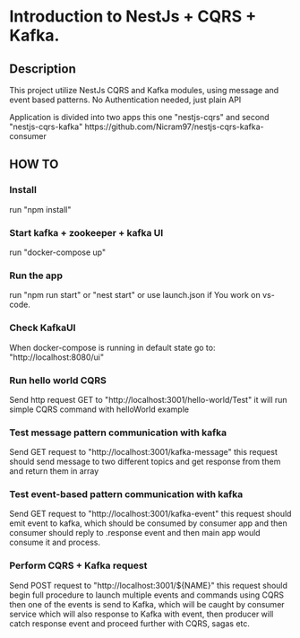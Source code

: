<h1>Introduction to NestJs + CQRS + Kafka.</h1>
<h2>Description</h2>
<p>This project utilize NestJs CQRS and Kafka modules, using message and event based patterns. No Authentication needed, just plain API</p>
<p>Application is divided into two apps this one "nestjs-cqrs" and second "nestjs-cqrs-kafka" https://github.com/Nicram97/nestjs-cqrs-kafka-consumer</p>

<h2>HOW TO</h2>
<h3>Install</h3>
<p>run "npm install"</p>
<h3>Start kafka + zookeeper + kafka UI</h3>
<p>run "docker-compose up"</p>
<h3>Run the app</h3>
<p>run "npm run start" or "nest start" or use launch.json if You work on vs-code.</p>
<h3>Check KafkaUI</h3>
<p>When docker-compose is running in default state
go to: "http://localhost:8080/ui"</p>


<h3>Run hello world CQRS</h3>
<p>Send http request GET to "http://localhost:3001/hello-world/Test" it will run simple CQRS command with helloWorld example</p>

<h3>Test message pattern communication with kafka</h3>
<p>Send GET request to "http://localhost:3001/kafka-message" this request should send message to two different topics and get response from them and return them in array</p>


<h3>Test event-based pattern communication with kafka</h3>
<p>Send GET request to "http://localhost:3001/kafka-event" this request should emit event to kafka, which should be consumed by consumer app and then consumer should reply to .response event and then main app would consume it and process.</p>

<h3>Perform CQRS + Kafka request</h3>
<p>Send POST request to "http://localhost:3001/${NAME}" this request should begin full procedure to launch multiple events and commands using CQRS then one of the events is send to Kafka, which will be caught by consumer service which will also response  to Kafka with event, then producer will catch response event and proceed further with CQRS, sagas etc.</p>
